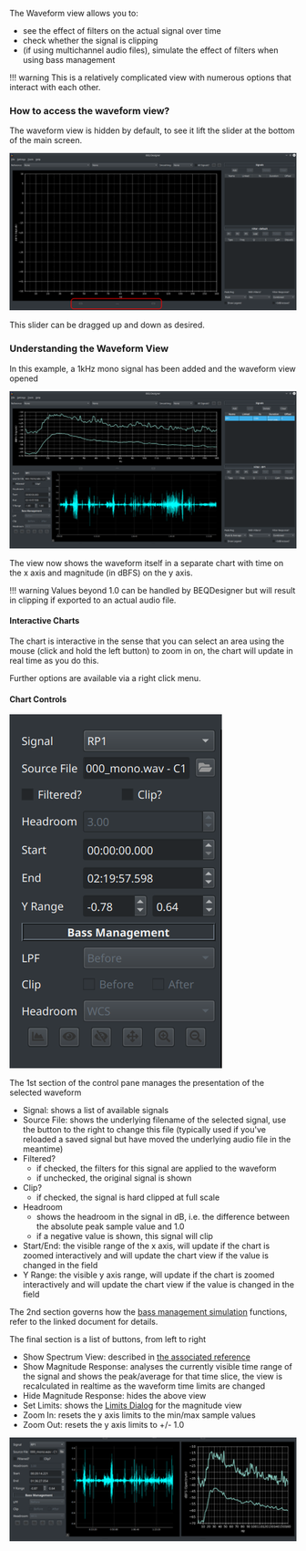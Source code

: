 The Waveform view allows you to:

* see the effect of filters on the actual signal over time
* check whether the signal is clipping
* (if using multichannel audio files), simulate the effect of filters when using bass management

!!! warning
    This is a relatively complicated view with numerous options that interact with each other. 

### How to access the waveform view?

The waveform view is hidden by default, to see it lift the slider at the bottom of the main screen.

![Waveform accessor](../img/waveform_open.png)

This slider can be dragged up and down as desired.

### Understanding the Waveform View

In this example, a 1kHz mono signal has been added and the waveform view opened

![Mono Waveform](../img/waveform_view.png)

The view now shows the waveform itself in a separate chart with time on the x axis and magnitude (in dBFS) on the y axis. 

!!! warning
    Values beyond 1.0 can be handled by BEQDesigner but will result in clipping if exported to an actual audio file.

#### Interactive Charts

The chart is interactive in the sense that you can select an area using the mouse (click and hold the left button) to zoom in on, the chart will update in real time as you do this.

Further options are available via a right click menu.

#### Chart Controls

![Controls](../img/waveform_controls.png)

The 1st section of the control pane manages the presentation of the selected waveform

* Signal: shows a list of available signals
* Source File: shows the underlying filename of the selected signal, use the button to the right to change this file (typically used if you've reloaded a saved signal but have moved the underlying audio file in the meantime)
* Filtered?
  * if checked, the filters for this signal are applied to the waveform
  * if unchecked, the original signal is shown
* Clip?
  * if checked, the signal is hard clipped at full scale
* Headroom
  * shows the headroom in the signal in dB, i.e. the difference between the absolute peak sample value and 1.0
  * if a negative value is shown, this signal will clip
* Start/End: the visible range of the x axis, will update if the chart is zoomed interactively and will update the chart view if the value is changed in the field
* Y Range: the visible y axis range, will update if the chart is zoomed interactively and will update the chart view if the value is changed in the field

The 2nd section governs how the [bass management simulation](../workflow/bass_management.md) functions, refer to the linked document for details.

The final section is a list of buttons, from left to right

* Show Spectrum View: described in [the associated reference](./spectrum.md)
* Show Magnitude Response: analyses the currently visible time range of the signal and shows the peak/average for that time slice, the view is recalculated in realtime as the waveform time limits are changed
* Hide Magnitude Response: hides the above view
* Set Limits: shows the [Limits Dialog](./main_window.md#Controlling-Graph-Limits) for the magnitude view
* Zoom In: resets the y axis limits to the min/max sample values
* Zoom Out: resets the y axis limits to +/- 1.0

![Waveform with Magnitude](../img/waveform_with_mag.png)
